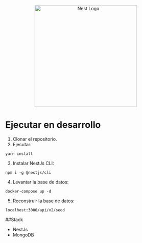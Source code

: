 <p align="center">
  <a href="http://nestjs.com/" target="blank"><img src="https://nestjs.com/img/logo_text.svg" width="320" alt="Nest Logo" /></a>
</p>

# Ejecutar en desarrollo

1. Clonar el repositorio.
2. Ejecutar:
```
yarn install
```
3. Instalar NestJs CLI:
```
npm i -g @nestjs/cli
```
4. Levantar la base de datos:
````
docker-compose up -d
````
5. Reconstruir la base de datos:
````
localhost:3000/api/v2/seed
````


##Stack
* NestJs
* MongoDB
